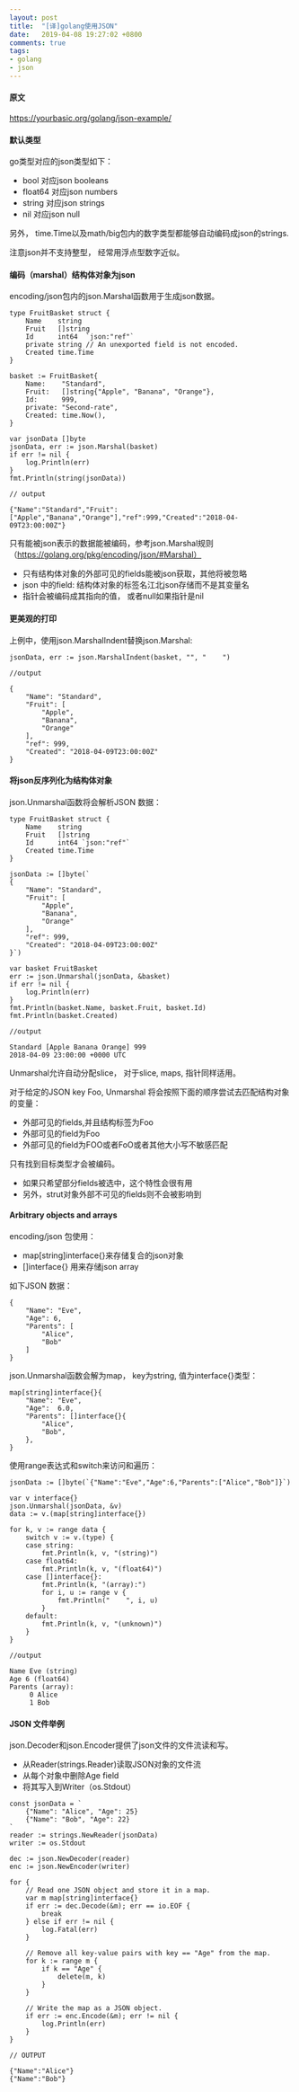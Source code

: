 ```yaml
---
layout: post
title:  "[译]golang使用JSON"
date:   2019-04-08 19:27:02 +0800
comments: true
tags:
- golang
- json
---
```


#### 原文
https://yourbasic.org/golang/json-example/

#### 默认类型
go类型对应的json类型如下：
- bool 对应json booleans
- float64 对应json numbers
- string 对应json strings
- nil 对应json null

另外， time.Time以及math/big包内的数字类型都能够自动编码成json的strings.

注意json并不支持整型， 经常用浮点型数字近似。

#### 编码（marshal）结构体对象为json
encoding/json包内的json.Marshal函数用于生成json数据。

```
type FruitBasket struct {
    Name    string
    Fruit   []string
    Id      int64  `json:"ref"`
    private string // An unexported field is not encoded.
    Created time.Time
}

basket := FruitBasket{
    Name:    "Standard",
    Fruit:   []string{"Apple", "Banana", "Orange"},
    Id:      999,
    private: "Second-rate",
    Created: time.Now(),
}

var jsonData []byte
jsonData, err := json.Marshal(basket)
if err != nil {
    log.Println(err)
}
fmt.Println(string(jsonData))

// output

{"Name":"Standard","Fruit":["Apple","Banana","Orange"],"ref":999,"Created":"2018-04-09T23:00:00Z"}
```

只有能被json表示的数据能被编码，参考json.Marshal规则（https://golang.org/pkg/encoding/json/#Marshal）

- 只有结构体对象的外部可见的fields能被json获取，其他将被忽略
- json 中的field: 结构体对象的标签名江北json存储而不是其变量名
- 指针会被编码成其指向的值， 或者null如果指针是nil

#### 更美观的打印
上例中，使用json.MarshalIndent替换json.Marshal:

```
jsonData, err := json.MarshalIndent(basket, "", "    ")

//output

{
    "Name": "Standard",
    "Fruit": [
        "Apple",
        "Banana",
        "Orange"
    ],
    "ref": 999,
    "Created": "2018-04-09T23:00:00Z"
}
```

#### 将json反序列化为结构体对象
json.Unmarshal函数将会解析JSON 数据：

```
type FruitBasket struct {
    Name    string
    Fruit   []string
    Id      int64 `json:"ref"`
    Created time.Time
}

jsonData := []byte(`
{
    "Name": "Standard",
    "Fruit": [
        "Apple",
        "Banana",
        "Orange"
    ],
    "ref": 999,
    "Created": "2018-04-09T23:00:00Z"
}`)

var basket FruitBasket
err := json.Unmarshal(jsonData, &basket)
if err != nil {
    log.Println(err)
}
fmt.Println(basket.Name, basket.Fruit, basket.Id)
fmt.Println(basket.Created)

//output

Standard [Apple Banana Orange] 999
2018-04-09 23:00:00 +0000 UTC
```

Unmarshal允许自动分配slice， 对于slice, maps, 指针同样适用。

对于给定的JSON key Foo, Unmarshal 将会按照下面的顺序尝试去匹配结构对象的变量：
- 外部可见的fields,并且结构标签为Foo
- 外部可见的field为Foo
- 外部可见的field为FOO或者FoO或者其他大小写不敏感匹配

只有找到目标类型才会被编码。
- 如果只希望部分fields被选中，这个特性会很有用
- 另外，strut对象外部不可见的fields则不会被影响到

#### Arbitrary objects and arrays
encoding/json 包使用：
- map[string]interface{}来存储复合的json对象
- []interface{} 用来存储json array

如下JSON 数据：

```
{
    "Name": "Eve",
    "Age": 6,
    "Parents": [
        "Alice",
        "Bob"
    ]
}
```

json.Unmarshal函数会解为map， key为string, 值为interface{}类型：

```
map[string]interface{}{
    "Name": "Eve",
    "Age":  6.0,
    "Parents": []interface{}{
        "Alice",
        "Bob",
    },
}
```

使用range表达式和switch来访问和遍历：

```
jsonData := []byte(`{"Name":"Eve","Age":6,"Parents":["Alice","Bob"]}`)

var v interface{}
json.Unmarshal(jsonData, &v)
data := v.(map[string]interface{})

for k, v := range data {
    switch v := v.(type) {
    case string:
        fmt.Println(k, v, "(string)")
    case float64:
        fmt.Println(k, v, "(float64)")
    case []interface{}:
        fmt.Println(k, "(array):")
        for i, u := range v {
            fmt.Println("    ", i, u)
        }
    default:
        fmt.Println(k, v, "(unknown)")
    }
}

//output

Name Eve (string)
Age 6 (float64)
Parents (array):
     0 Alice
     1 Bob
```

#### JSON 文件举例
json.Decoder和json.Encoder提供了json文件的文件流读和写。

- 从Reader(strings.Reader)读取JSON对象的文件流
- 从每个对象中删除Age field
- 将其写入到Writer（os.Stdout）

```
const jsonData = `
    {"Name": "Alice", "Age": 25}
    {"Name": "Bob", "Age": 22}
`
reader := strings.NewReader(jsonData)
writer := os.Stdout

dec := json.NewDecoder(reader)
enc := json.NewEncoder(writer)

for {
    // Read one JSON object and store it in a map.
    var m map[string]interface{}
    if err := dec.Decode(&m); err == io.EOF {
        break
    } else if err != nil {
        log.Fatal(err)
    }

    // Remove all key-value pairs with key == "Age" from the map.
    for k := range m {
        if k == "Age" {
            delete(m, k)
        }
    }

    // Write the map as a JSON object.
    if err := enc.Encode(&m); err != nil {
        log.Println(err)
    }
}

// OUTPUT

{"Name":"Alice"}
{"Name":"Bob"}
```
